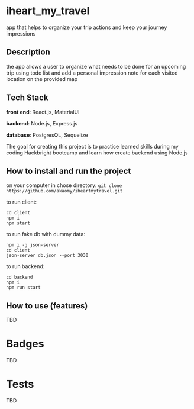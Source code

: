 # iheart_my_travel

app that helps to organize your trip actions and keep your journey impressions

## Description

the app allows a user to organize what needs to be done for an upcoming trip using todo list and add a personal impression note for each visited location on the provided map

## Tech Stack

**front end**: React.js, MaterialUI

**backend**: Node.js, Express.js

**database**: PostgresQL, Sequelize

The goal for creating this project is to practice learned skills during my coding Hackbright bootcamp and learn how create backend using Node.js

## How to install and run the project

on your computer in chose directory:
```git clone https://github.com/akaomy/iheartmytravel.git```

to run client:

```cd client```  
```npm i```  
```npm start```

to run fake db with dummy data:

```npm i -g json-server```  
```cd client```  
```json-server db.json --port 3030```

to run backend:

```cd backend```  
```npm i```  
```npm run start```

## How to use (features)

TBD


# Badges

TBD

# Tests
TBD
